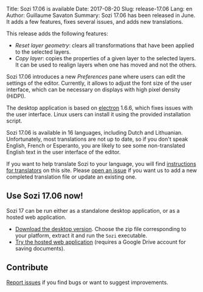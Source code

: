 Title: Sozi 17.06 is available
Date: 2017-08-20
Slug: release-17.06
Lang: en
Author: Guillaume Savaton
Summary:
    Sozi 17.06 has been released in June.
    It adds a few features, fixes several issues, and adds new translations.

This release adds the following features:

* *Reset layer geometry*: clears all transformations that have been applied to the selected layers.
* *Copy layer*: copies the properties of a given layer to the selected layers.
  It can be used to realign layers when one has moved and not the others.

Sozi 17.06 introduces a new *Preferences* pane where users can edit the settings of the editor.
Currently, it allows to adjust the font size of the user interface, which can be necessary
on displays with high pixel density (HiDPI).

The desktop application is based on [electron](http://electron.atom.io/) 1.6.6, which
fixes issues with the user interface.
Linux users can install it using the provided installation script.

Sozi 17.06 is available in 16 languages, including Dutch and Lithuanian.
Unfortunately, most translations are not up to date, so if you don't speak English, French or Esperanto,
you are likely to see some non-translated English text in the user interface of the editor.

If you want to help translate Sozi to your language, you will find [instructions for translators](|filename|/pages/en/translate-editor.md) on this site.
Please [open an issue](https://github.com/senshu/Sozi/issues) if you want us to add a new
completed translation file or update an existing one.


Use Sozi 17.06 now!
-------------------

Sozi 17 can be run either as a standalone desktop application, or as a hosted web application.

* [Download the desktop version](https://github.com/senshu/Sozi/releases/tag/17.06).
  Choose the zip file corresponding to your platform, extract it and run the `Sozi` executable.
* [Try the hosted web application](http://sozi.baierouge.fr/demo/) (requires a Google Drive account for saving documents).

Contribute
----------

[Report issues](https://github.com/senshu/Sozi/issues) if you find bugs
or want to suggest improvements.
